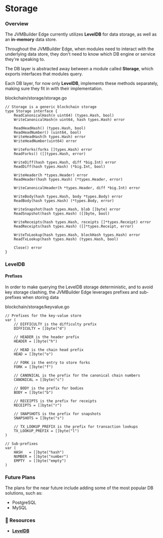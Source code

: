 # Storage

### Overview

The JVMBuilder Edge currently utilizes **LevelDB** for data storage, as well as an **in-memory** data store.

Throughout the JVMBuilder Edge, when modules need to interact with the underlying data store, they don't need to know which DB engine or service they're speaking to.

The DB layer is abstracted away between a module called **Storage**, which exports interfaces that modules query.

Each DB layer, for now only **LevelDB**, implements these methods separately, making sure they fit in with their implementation.

blockchain/storage/storage.go

```
// Storage is a generic blockchain storage
type Storage interface {
    ReadCanonicalHash(n uint64) (types.Hash, bool)
    WriteCanonicalHash(n uint64, hash types.Hash) error

    ReadHeadHash() (types.Hash, bool)
    ReadHeadNumber() (uint64, bool)
    WriteHeadHash(h types.Hash) error
    WriteHeadNumber(uint64) error

    WriteForks(forks []types.Hash) error
    ReadForks() ([]types.Hash, error)

    WriteDiff(hash types.Hash, diff *big.Int) error
    ReadDiff(hash types.Hash) (*big.Int, bool)

    WriteHeader(h *types.Header) error
    ReadHeader(hash types.Hash) (*types.Header, error)

    WriteCanonicalHeader(h *types.Header, diff *big.Int) error

    WriteBody(hash types.Hash, body *types.Body) error
    ReadBody(hash types.Hash) (*types.Body, error)

    WriteSnapshot(hash types.Hash, blob []byte) error
    ReadSnapshot(hash types.Hash) ([]byte, bool)

    WriteReceipts(hash types.Hash, receipts []*types.Receipt) error
    ReadReceipts(hash types.Hash) ([]*types.Receipt, error)

    WriteTxLookup(hash types.Hash, blockHash types.Hash) error
    ReadTxLookup(hash types.Hash) (types.Hash, bool)

    Close() error
}
```

### LevelDB

#### Prefixes

In order to make querying the LevelDB storage deterministic, and to avoid key storage clashing, the JVMBuilder Edge leverages prefixes and sub-prefixes when storing data

blockchain/storage/keyvalue.go

```
// Prefixes for the key-value store
var (
    // DIFFICULTY is the difficulty prefix
    DIFFICULTY = []byte("d")

    // HEADER is the header prefix
    HEADER = []byte("h")

    // HEAD is the chain head prefix
    HEAD = []byte("o")

    // FORK is the entry to store forks
    FORK = []byte("f")

    // CANONICAL is the prefix for the canonical chain numbers
    CANONICAL = []byte("c")

    // BODY is the prefix for bodies
    BODY = []byte("b")

    // RECEIPTS is the prefix for receipts
    RECEIPTS = []byte("r")

    // SNAPSHOTS is the prefix for snapshots
    SNAPSHOTS = []byte("s")

    // TX_LOOKUP_PREFIX is the prefix for transaction lookups
    TX_LOOKUP_PREFIX = []byte("l")
)

// Sub-prefixes
var (
    HASH   = []byte("hash")
    NUMBER = []byte("number")
    EMPTY  = []byte("empty")
)
```

### Future Plans

The plans for the near future include adding some of the most popular DB solutions, such as:

* PostgreSQL
* MySQL

### 📜 Resources

* [**LevelDB**](https://github.com/google/leveldb)
